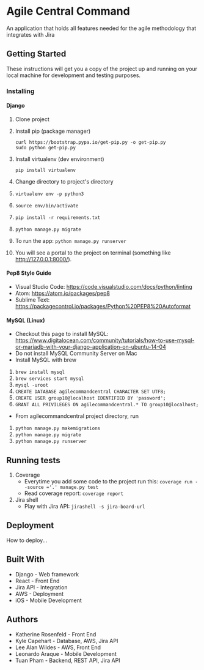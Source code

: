 # Agile Central Command
An application that holds all features needed for the agile methodology that integrates with Jira

## Getting Started
These instructions will get you a copy of the project up and running on your local machine for development and testing purposes.

### Installing
#### Django
1. Clone project
2. Install pip (package manager)

    ```
    curl https://bootstrap.pypa.io/get-pip.py -o get-pip.py
    sudo python get-pip.py
    ```
3. Install virtualenv (dev environment)

    ```
    pip install virtualenv
    ```
4. Change directory to project's directory
5. ```virtualenv env -p python3```
6. ```source env/bin/activate```
7. ```pip install -r requirements.txt```
8. ```python manage.py migrate```
9. To run the app: ```python manage.py runserver```
10. You will see a portal to the project on terminal (something like http://127.0.0.1:8000/).

#### Pep8 Style Guide
- Visual Studio Code: https://code.visualstudio.com/docs/python/linting
- Atom: https://atom.io/packages/pep8
- Sublime Text: https://packagecontrol.io/packages/Python%20PEP8%20Autoformat

#### MySQL (Linux)
- Checkout this page to install MySQL: https://www.digitalocean.com/community/tutorials/how-to-use-mysql-or-mariadb-with-your-django-application-on-ubuntu-14-04
- Do not install MySQL Community Server on Mac
- Install MySQL with brew
1. ```brew install mysql```
2. ```brew services start mysql```
3. ```mysql -uroot```
4. ```CREATE DATABASE agilecommandcentral CHARACTER SET UTF8;```
5. ```CREATE USER group10@localhost IDENTIFIED BY 'password';```
6. ```GRANT ALL PRIVILEGES ON agilecommandcentral.* TO group10@localhost;```

- From agilecommandcentral project directory, run 
1. ```python manage.py makemigrations```
2. ```python manage.py migrate```
3. ```python manage.py runserver```


## Running tests
1. Coverage
    - Everytime you add some code to the project run this: ```coverage run --source ='.' manage.py test```
    - Read coverage report: ```coverage report```
2. Jira shell
    - Play with Jira API: ```jirashell -s jira-board-url```

## Deployment
How to deploy...

## Built With
* Django - Web framework
* React - Front End
* Jira API - Integration
* AWS - Deployment
* iOS - Mobile Development

## Authors
* Katherine Rosenfeld - Front End
* Kyle Capehart - Database, AWS, Jira API
* Lee Alan Wildes - AWS, Front End
* Leonardo Araque - Mobile Development
* Tuan Pham - Backend, REST API, Jira API